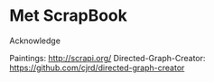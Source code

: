 Met ScrapBook
======================

Acknowledge

Paintings: http://scrapi.org/
Directed-Graph-Creator: https://github.com/cjrd/directed-graph-creator






